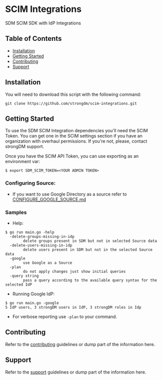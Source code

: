# SCIM Integrations

SDM SCIM SDK with IdP Integrations

## Table of Contents

- [Installation](#installation)
- [Getting Started](#getting-started)
- [Contributing](#contributing)
- [Support](#support)

## Installation

You will need to download this script with the following command:

```
git clone https://github.com/strongdm/scim-integrations.git
```

## Getting Started

To use the SDM SCIM Integration dependencies you'll need the SCIM Token. You can get one in the SCIM settings section if you have an organization with overhaul permissions. If you're not, please, contact strongDM support.

Once you have the SCIM API Token, you can use exporting as an environment var:

```
$ export SDM_SCIM_TOKEN=<YOUR ADMIN TOKEN>
```

### Configuring Source:

- If you want to use Google Directory as a source refer to [CONFIGURE_GOOGLE_SOURCE.md](docs/CONFIGURE_GOOGLE_SOURCE.md)

### Samples

- Help:

```
$ go run main.go -help
  -delete-groups-missing-in-idp
        delete groups present in SDM but not in selected Source data
  -delete-users-missing-in-idp
        delete users present in SDM but not in the selected Source data
  -google
        use Google as a Source
  -plan
        do not apply changes just show initial queries
  -query string
        pass a query according to the available query syntax for the selected IdP
```

- Running Google IdP:

```
$ go run main.go -google
5 IdP users, 3 strongDM users in IdP, 3 strongDM roles in Idp
```

- For verbose reporting use `-plan` to your command.

## Contributing

Refer to the [contributing](CONTRIBUTING.md) guidelines or dump part of the information here.

## Support

Refer to the [support](SUPPORT.md) guidelines or dump part of the information here.
